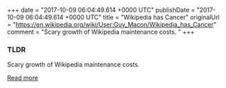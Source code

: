 +++
date = "2017-10-09 06:04:49.614 +0000 UTC"
publishDate = "2017-10-09 06:04:49.614 +0000 UTC"
title = "Wikipedia has Cancer"
originalUrl = "https://en.wikipedia.org/wiki/User:Guy_Macon/Wikipedia_has_Cancer"
comment = "Scary growth of Wikipedia maintenance costs. "
+++

### TLDR

Scary growth of Wikipedia maintenance costs. 

[Read more](https://en.wikipedia.org/wiki/User:Guy_Macon/Wikipedia_has_Cancer)
